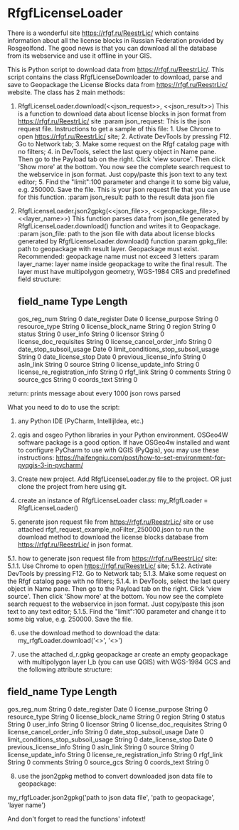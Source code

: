 # RfgfLicenseLoader

There is a wonderful site https://rfgf.ru/ReestrLic/ which contains information about all the license blocks in Russian Federation provided by Rosgeolfond. The good news is that you can download all the database from its webservice and use it offline in your GIS.

This is Python script to download data from https://rfgf.ru/ReestrLic/.
This script contains the class RfgfLicenseDownloader to download, parse and save to Geopackage the License Blocks data from https://rfgf.ru/ReestrLic/ website.
The class has 2 main methods:

1) RfgfLicenseLoader.download(<<json_request>>, <<json_result>>)
This is a function to download data about license blocks in json format from https://rfgf.ru/ReestrLic/ site
        :param json_request: This is the json request file. Instructions to get a sample of this file: 1. Use Chrome
        to open https://rfgf.ru/ReestrLic/ site; 2. Activate DevTools by pressing F12. Go to Network tab; 3. Make some
        request on the Rfgf catalog page with no filters; 4. in DevTools, select the last query object in Name pane.
        Then go to the Payload tab on the right. Click 'view source'. Then click 'Show more' at the bottom. You now
        see the complete search request to the webservice in json format. Just copy/paste this json text to any text
        editor; 5. Find the "limit":100 parameter and change it to some big value, e.g. 250000. Save the file.
        This is your json request file that you can use for this function.
        :param json_result: path to the result data json file

2) RfgfLicenseLoader.json2gpkg(<<json_file>>, <<geopackage_file>>, <<layer_name>>)
This function parses data from json_file generated by RfgfLicenseLoader.download() function and writes it to
Geopackage.
:param json_file: path to the json file with data about license blocks generated by RfgfLicenseLoader.download()
function
:param gpkg_file: path to geopackage with result layer. Geopackage must exist. Recommended: geopackage name must
not exceed 3 letters
:param layer_name: layer name inside geopackage to write the final result. The layer must have multipolygon
geometry, WGS-1984 CRS and predefined field structure:
        
    field_name Type Length
    ---------------------------
    gos_reg_num String 0
    date_register Date 0
    license_purpose String 0
    resource_type String 0
    license_block_name String 0
    region String 0
    status String 0
    user_info String 0
    licensor String 0
    license_doc_requisites String 0
    license_cancel_order_info String 0
    date_stop_subsoil_usage Date 0
    limit_conditions_stop_subsoil_usage String 0
    date_license_stop Date 0
    previous_license_info String 0
    asln_link String 0
    source String 0
    license_update_info String 0
    license_re_registration_info String 0
    rfgf_link String 0
    comments String 0
    source_gcs String 0
    coords_text String 0

:return: prints message about every 1000 json rows parsed

What you need to do to use the script:

1) any Python IDE (PyCharm, IntellijIdea, etc.)

2) qgis and osgeo Python libraries in your Python environment. OSGeo4W software package is a good option. If have OSGeo4w installed and want to configure PyCharm to use with QGIS (PyQgis), you may use these instructions: https://haifengniu.com/post/how-to-set-environment-for-pyqgis-3-in-pycharm/

3) Create new project. Add RfgfLicenseLoader.py file to the project.
OR
just clone the project from here using git.

4) create an instance of RfgfLicenseLoader class:
my_RfgfLoader = RfgfLicenseLoader()

5) generate json request file from https://rfgf.ru/ReestrLic/ site or use attached rfgf_request_example_noFilter_250000.json to run the download method to download the license blocks database from https://rfgf.ru/ReestrLic/ in json format.

5.1. how to generate json request file from https://rfgf.ru/ReestrLic/ site:
5.1.1. Use Chrome to open https://rfgf.ru/ReestrLic/ site;
5.1.2. Activate DevTools by pressing F12. Go to Network tab;
5.1.3. Make some request on the Rfgf catalog page with no filters;
5.1.4. in DevTools, select the last query object in Name pane. Then go to the Payload tab on the right. Click 'view source'. Then click 'Show more' at the bottom. You now see the complete search request to the webservice in json format. Just copy/paste this json text to any text editor;
5.1.5. Find the "limit":100 parameter and change it to some big value, e.g. 250000. Save the file.

6) use the download method to download the data:
my_rfgfLoader.download('<<path to json request file>>', '<<path to result json file>>')

7) use the attached d_r.gpkg geopackage ar create an empty geopackage with multipolygon layer l_b (you can use QGIS) with WGS-1984 GCS and the following attribute structure:

field_name Type Length
------------------------------
gos_reg_num String 0
date_register Date 0
license_purpose String 0
resource_type String 0
license_block_name String 0
region String 0
status String 0
user_info String 0
licensor String 0
license_doc_requisites String 0
license_cancel_order_info String 0
date_stop_subsoil_usage Date 0
limit_conditions_stop_subsoil_usage String 0
date_license_stop Date 0
previous_license_info String 0
asln_link String 0
source String 0
license_update_info String 0
license_re_registration_info String 0
rfgf_link String 0
comments String 0
source_gcs String 0
coords_text String 0

8) use the json2gpkg method to convert downloaded json data file to geopackage:

my_rfgfLoader.json2gpkg('path to json data file', 'path to geopackage', 'layer name')

And don't forget to read the functions' infotext!
